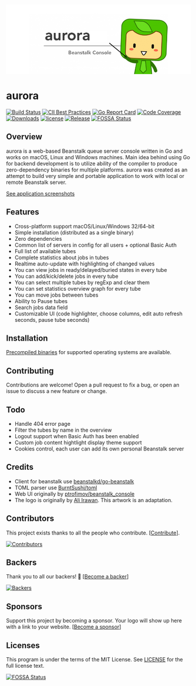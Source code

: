 ![aurora](./aurora.png "aurora")

# aurora

[![Build Status](https://travis-ci.com/xuri/aurora.svg?branch=master)](https://travis-ci.com/xuri/aurora)
[![CII Best Practices](https://bestpractices.coreinfrastructure.org/projects/2366/badge)](https://bestpractices.coreinfrastructure.org/projects/2366)
[![Go Report Card](https://goreportcard.com/badge/github.com/xuri/aurora)](https://goreportcard.com/report/github.com/xuri/aurora)
[![Code Coverage](https://codecov.io/gh/xuri/aurora/branch/master/graph/badge.svg)](https://codecov.io/gh/xuri/aurora)
[![Downloads](https://img.shields.io/github/downloads/xuri/aurora/total.svg)](https://github.com/xuri/aurora/releases)
[![license](https://img.shields.io/github/license/mashape/apistatus.svg?maxAge=2592000)](https://github.com/xuri/aurora/blob/master/LICENSE)
[![Release](https://img.shields.io/github/release/xuri/aurora.svg?label=Release)](https://github.com/xuri/aurora/releases)
[![FOSSA Status](https://app.fossa.io/api/projects/git%2Bgithub.com%2Fxuri%2Faurora.svg?type=shield)](https://app.fossa.io/projects/git%2Bgithub.com%2Fxuri%2Faurora?ref=badge_shield)

## Overview

aurora is a web-based Beanstalk queue server console written in Go and works on macOS, Linux and Windows machines. Main idea behind using Go for backend development is to utilize ability of the compiler to produce zero-dependency binaries for multiple platforms. aurora was created as an attempt to build very simple and portable application to work with local or remote Beanstalk server.

[See application screenshots](https://github.com/xuri/aurora/wiki)

## Features

- Cross-platform support macOS/Linux/Windows 32/64-bit
- Simple installation (distributed as a single binary)
- Zero dependencies
- Common list of servers in config for all users + optional Basic Auth
- Full list of available tubes
- Complete statistics about jobs in tubes
- Realtime auto-update with highlighting of changed values
- You can view jobs in ready/delayed/buried states in every tube
- You can add/kick/delete jobs in every tube
- You can select multiple tubes by regExp and clear them
- You can set statistics overview graph for every tube
- You can move jobs between tubes
- Ability to Pause tubes
- Search jobs data field
- Customizable UI (code highlighter, choose columns, edit auto refresh seconds, pause tube seconds)

## Installation

[Precompiled binaries](https://github.com/xuri/aurora/releases) for supported operating systems are available.

## Contributing

Contributions are welcome! Open a pull request to fix a bug, or open an issue to discuss a new feature or change.

## Todo

- Handle 404 error page
- Filter the tubes by name in the overview
- Logout support when Basic Auth has been enabled
- Custom job content hightlight display theme support
- Cookies control, each user can add its own personal Beanstalk server

## Credits

- Client for beanstalk use [beanstalkd/go-beanstalk](https://github.com/beanstalkd/go-beanstalk)
- TOML parser use [BurntSushi/toml](https://github.com/BurntSushi/toml)
- Web UI originally by [ptrofimov/beanstalk_console](https://github.com/ptrofimov/beanstalk_console)
- The logo is originally by [Ali Irawan](http://www.solusiteknologi.co.id/using-supervisord-beanstalkd-laravel/). This artwork is an adaptation.

## Contributors

This project exists thanks to all the people who contribute. [[Contribute](CONTRIBUTING.md)].

[![Contributors](https://opencollective.com/aurora/contributors.svg?width=890&button=false)](https://github.com/xuri/aurora/graphs/contributors)

## Backers

Thank you to all our backers! 🙏 [[Become a backer](https://opencollective.com/aurora#backer)]

[![Backers](https://opencollective.com/aurora/backers.svg?width=890)](https://opencollective.com/aurora#backers)

## Sponsors

Support this project by becoming a sponsor. Your logo will show up here with a link to your website. [[Become a sponsor](https://opencollective.com/aurora#sponsor)]

## Licenses

This program is under the terms of the MIT License. See [LICENSE](https://github.com/xuri/aurora/blob/master/LICENSE) for the full license text.

[![FOSSA Status](https://app.fossa.io/api/projects/git%2Bgithub.com%2Fxuri%2Faurora.svg?type=large)](https://app.fossa.io/projects/git%2Bgithub.com%2Fxuri%2Faurora?ref=badge_large)